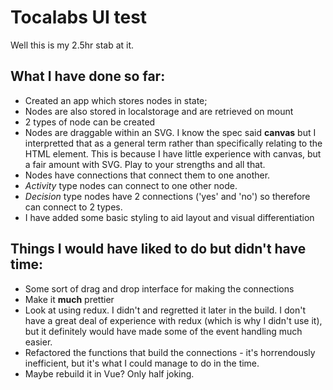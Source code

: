 # Tocalabs UI test

Well this is my 2.5hr stab at it.

## What I have done so far:
* Created an app which stores nodes in state;
* Nodes are also stored in localstorage and are retrieved on mount
* 2 types of node can be created
* Nodes are draggable within an SVG. I know the spec said **canvas** but I interpretted that as a general term rather than specifically relating to the HTML element. This is because I have little experience with canvas, but a fair amount with SVG. Play to your strengths and all that.
* Nodes have connections that connect them to one another.
* *Activity* type nodes can connect to one other node.
* *Decision* type nodes have 2 connections ('yes' and 'no') so therefore can connect to 2 types.
* I have added some basic styling to aid layout and visual differentiation

## Things I would have liked to do but didn't have time:
* Some sort of drag and drop interface for making the connections
* Make it **much** prettier
* Look at using redux. I didn't and regretted it later in the build. I don't have a great deal of experience with redux (which is why I didn't use it), but it definitely would have made some of the event handling much easier.
* Refactored the functions that build the connections - it's horrendously inefficient, but it's what I could manage to do in the time.
* Maybe rebuild it in Vue? Only half joking.
